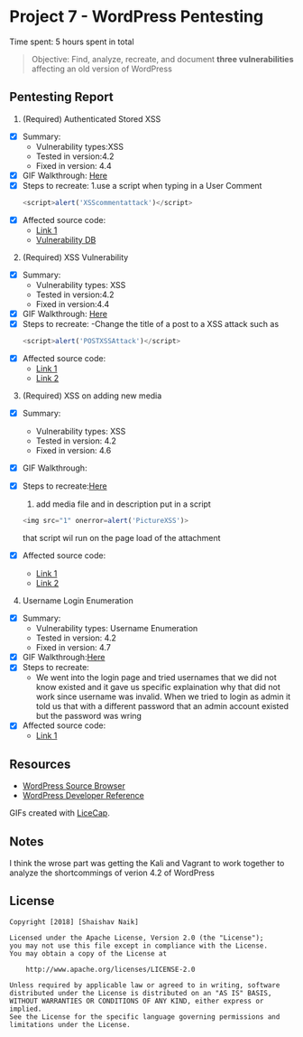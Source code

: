 # Project 7 - WordPress Pentesting

Time spent: 5 hours spent in total

> Objective: Find, analyze, recreate, and document **three vulnerabilities** affecting an old version of WordPress

## Pentesting Report

1. (Required) Authenticated Stored XSS
  - [X] Summary: 
    - Vulnerability types:XSS
    - Tested in version:4.2
    - Fixed in version: 4.4
  - [X] GIF Walkthrough: [Here](WPExploit1.gif)
  - [X] Steps to recreate: 
      1.use a script when typing in a User Comment
    ```javascript
    <script>alert('XSScommentattack')</script>
    ```
  - [X] Affected source code:
    - [Link 1](https://core.trac.wordpress.org/browser/tags/version/src/source_file.php)
    - [Vulnerability DB](https://wpvulndb.com/vulnerabilities/8358)
2. (Required) XSS Vulnerability
  - [X] Summary: 
    - Vulnerability types: XSS
    - Tested in version:4.2
    - Fixed in version:4.4
  - [X] GIF Walkthrough: [Here](WPExploit2.gif)
  - [X] Steps to recreate:
    -Change the title of a post to a XSS attack such as
    ```javascript
    <script>alert('POSTXSSAttack')</script>
    ```
  - [X] Affected source code:
    - [Link 1](https://core.trac.wordpress.org/browser/tags/version/src/source_file.php)
    - [Link 2](http://wpdistillery.local/)
3. (Required) XSS on adding new media
  - [X] Summary: 
    - Vulnerability types: XSS
    - Tested in version: 4.2
    - Fixed in version: 4.6
  - [X] GIF Walkthrough: 
  - [X] Steps to recreate:[Here](WPExploit3.gif)
     1. add media file and in description put in a script
     ```javascript
     <img src="1" onerror=alert('PictureXSS')>
     ```
     that script wil run on the page load of the attachment
     
  - [X] Affected source code:
    - [Link 1](https://core.trac.wordpress.org/browser/tags/version/src/source_file.php)
    - [Link 2](http://wpdistillery.local/?attachment_id=11)
4. Username Login Enumeration
  - [X] Summary: 
    - Vulnerability types: Username Enumeration
    - Tested in version: 4.2
    - Fixed in version: 4.7
  - [X] GIF Walkthrough:[Here](UserNameEnumeration.gif)
  - [X] Steps to recreate: 
    - We went into the login page and tried usernames that we did not know existed and it gave us specific explaination why that did not       work since username was invalid. When we tried to login as admin it told us that with a different password that an admin account existed but the password was wring 
  - [X] Affected source code:
    - [Link 1](https://core.trac.wordpress.org/browser/tags/version/src/source_file.php)

## Resources

- [WordPress Source Browser](https://core.trac.wordpress.org/browser/)
- [WordPress Developer Reference](https://developer.wordpress.org/reference/)

GIFs created with [LiceCap](http://www.cockos.com/licecap/).

## Notes

I think the wrose part was getting the Kali and Vagrant to work together to analyze the shortcommings of verion 4.2 of WordPress

## License

    Copyright [2018] [Shaishav Naik]

    Licensed under the Apache License, Version 2.0 (the "License");
    you may not use this file except in compliance with the License.
    You may obtain a copy of the License at

        http://www.apache.org/licenses/LICENSE-2.0

    Unless required by applicable law or agreed to in writing, software
    distributed under the License is distributed on an "AS IS" BASIS,
    WITHOUT WARRANTIES OR CONDITIONS OF ANY KIND, either express or implied.
    See the License for the specific language governing permissions and
    limitations under the License.
